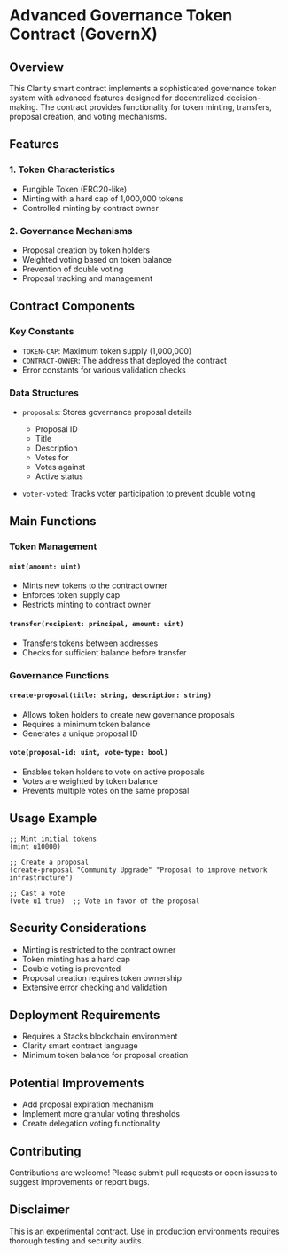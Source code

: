 # Advanced Governance Token Contract (GovernX)

## Overview

This Clarity smart contract implements a sophisticated governance token system with advanced features designed for decentralized decision-making. The contract provides functionality for token minting, transfers, proposal creation, and voting mechanisms.

## Features

### 1. Token Characteristics
- Fungible Token (ERC20-like)
- Minting with a hard cap of 1,000,000 tokens
- Controlled minting by contract owner

### 2. Governance Mechanisms
- Proposal creation by token holders
- Weighted voting based on token balance
- Prevention of double voting
- Proposal tracking and management

## Contract Components

### Key Constants
- `TOKEN-CAP`: Maximum token supply (1,000,000)
- `CONTRACT-OWNER`: The address that deployed the contract
- Error constants for various validation checks

### Data Structures
- `proposals`: Stores governance proposal details
  - Proposal ID
  - Title
  - Description
  - Votes for
  - Votes against
  - Active status

- `voter-voted`: Tracks voter participation to prevent double voting

## Main Functions

### Token Management
#### `mint(amount: uint)`
- Mints new tokens to the contract owner
- Enforces token supply cap
- Restricts minting to contract owner

#### `transfer(recipient: principal, amount: uint)`
- Transfers tokens between addresses
- Checks for sufficient balance before transfer

### Governance Functions
#### `create-proposal(title: string, description: string)`
- Allows token holders to create new governance proposals
- Requires a minimum token balance
- Generates a unique proposal ID

#### `vote(proposal-id: uint, vote-type: bool)`
- Enables token holders to vote on active proposals
- Votes are weighted by token balance
- Prevents multiple votes on the same proposal

## Usage Example

```clarity
;; Mint initial tokens
(mint u10000)

;; Create a proposal
(create-proposal "Community Upgrade" "Proposal to improve network infrastructure")

;; Cast a vote
(vote u1 true)  ;; Vote in favor of the proposal
```

## Security Considerations
- Minting is restricted to the contract owner
- Token minting has a hard cap
- Double voting is prevented
- Proposal creation requires token ownership
- Extensive error checking and validation

## Deployment Requirements
- Requires a Stacks blockchain environment
- Clarity smart contract language
- Minimum token balance for proposal creation

## Potential Improvements
- Add proposal expiration mechanism
- Implement more granular voting thresholds
- Create delegation voting functionality

## Contributing
Contributions are welcome! Please submit pull requests or open issues to suggest improvements or report bugs.

## Disclaimer
This is an experimental contract. Use in production environments requires thorough testing and security audits.
